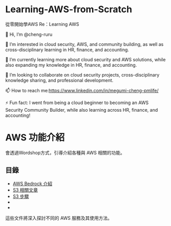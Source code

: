 # Learning-AWS-from-Scratch
從零開始學AWS Re：Learning AWS

👋 Hi, I’m @cheng-ruru

👀 I’m interested in cloud security, AWS, and community building, as well as cross-disciplinary learning in HR, finance, and accounting.

🌱 I’m currently learning more about cloud security and AWS solutions, while also expanding my knowledge in HR, finance, and accounting.

💞️ I’m looking to collaborate on cloud security projects, cross-disciplinary knowledge sharing, and professional development.

📫 How to reach me:https://www.linkedin.com/in/megumi-cheng-pmlife/

⚡ Fun fact: I went from being a cloud beginner to becoming an AWS Security Community Builder, while also learning across HR, finance, and accounting!

# AWS 功能介紹

會透過Wordshop方式，引導介紹各種與 AWS 相關的功能。

## 目錄
- [AWS Bedrock 介紹](AWS-Bedrock)
- [S3 相關文章](https://medium.com/@irene119110/s3-b6f598bdaf6a)
- [S3 步驟](https://github.com/cheng-ruru/Learning-AWS-from-Scratch/commit/f2975ee8547577afcab53c667a05206073f4a1ef#commitcomment-151984977)
- 
- 

這些文件將深入探討不同的 AWS 服務及其使用方法。
